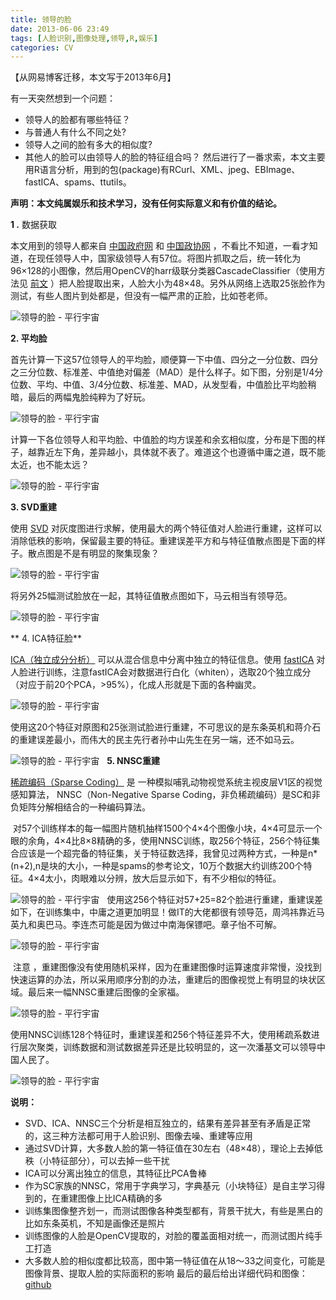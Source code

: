 ```yaml
---
title: 领导的脸
date: 2013-06-06 23:49
tags: [人脸识别,图像处理,领导,R,娱乐]
categories: CV
---
```

【从网易博客迁移，本文写于2013年6月】

有一天突然想到一个问题：
*   领导人的脸都有哪些特征？
*   与普通人有什么不同之处?
*   领导人之间的脸有多大的相似度?
*   其他人的脸可以由领导人的脸的特征组合吗？
然后进行了一番求索，本文主要用R语言分析，用到的包(package)有RCurl、XML、jpeg、EBImage、fastICA、spams、ttutils。
<!--more-->
**声明：本文纯属娱乐和技术学习，没有任何实际意义和有价值的结论。**

**1 .** 数据获取

本文用到的领导人都来自 [中国政府网](http://www.gov.cn/test/2013-03/14/content_2353702.htm) 和 [中国政协网](http://www.cppcc.gov.cn/zxww/zxww/zx/index.shtml) ，不看比不知道，一看才知道，在现任领导人中，国家级领导人有57位。将图片抓取之后，统一转化为96×128的小图像，然后用OpenCV的harr级联分类器CascadeClassifier（使用方法见 [前文](http://qxde01.blog.163.com/blog/static/6733574420127253290406/) ）把人脸提取出来，人脸大小为48×48。另外从网络上选取25张脸作为测试，有些人图片到处都是，但没有一幅严肃的正脸，比如苍老师。

![领导的脸 - 平行宇宙](领导的脸/1888697093828641244.png "领导的脸 - 平行宇宙")


****2\. 平均脸****

首先计算一下这57位领导人的平均脸，顺便算一下中值、四分之一分位数、四分之三分位数、标准差、中值绝对偏差（MAD）是什么样子。如下图，分别是1/4分位数、平均、中值、3/4分位数、标准差、MAD，从发型看，中值脸比平均脸稍暗，最后的两幅鬼脸纯粹为了好玩。

![领导的脸 - 平行宇宙](领导的脸/6598270433355347025.png "领导的脸 - 平行宇宙")

计算一下各位领导人和平均脸、中值脸的均方误差和余玄相似度，分布是下图的样子，越靠近左下角，差异越小，具体就不表了。难道这个也遵循中庸之道，既不能太近，也不能太远？

![领导的脸 - 平行宇宙](领导的脸/3895895152752284822.png "领导的脸 - 平行宇宙")

**3\. SVD重建**

使用 [SVD](http://zh.wikipedia.org/wiki/%E5%A5%87%E5%BC%82%E5%80%BC%E5%88%86%E8%A7%A3) 对灰度图进行求解，使用最大的两个特征值对人脸进行重建，这样可以消除低秩的影响，保留最主要的特征。重建误差平方和与特征值散点图是下面的样子。散点图是不是有明显的聚集现象？

![领导的脸 - 平行宇宙](领导的脸/115123265574796354.png "领导的脸 - 平行宇宙")

将另外25幅测试脸放在一起，其特征值散点图如下，马云相当有领导范。

![领导的脸 - 平行宇宙](领导的脸/6597656905867259106.png "领导的脸 - 平行宇宙")

** 4\. ICA特征脸**

[ICA（独立成分分析）](http://en.wikipedia.org/wiki/Independent_component_analysis) 可以从混合信息中分离中独立的特征信息。使用 [fastICA](http://en.wikipedia.org/wiki/FastICA) 对人脸进行训练，注意fastICA会对数据进行白化（whiten），选取20个独立成分（对应于前20个PCA，>95%），化成人形就是下面的各种幽灵。

![领导的脸 - 平行宇宙](领导的脸/2000442659582704606.png "领导的脸 - 平行宇宙")

使用这20个特征对原图和25张测试脸进行重建，不可思议的是东条英机和蒋介石的重建误差最小，而伟大的民主先行者孙中山先生在另一端，还不如马云。

![领导的脸 - 平行宇宙](领导的脸/6597328151890055881.png "领导的脸 - 平行宇宙")
 
**5\. NNSC重建**

[稀疏编码（Sparse Coding）](http://deeplearning.stanford.edu/wiki/index.php/%E7%A8%80%E7%96%8F%E7%BC%96%E7%A0%81) 是 一种模拟哺乳动物视觉系统主视皮层V1区的视觉感知算法， NNSC（Non-Negative Sparse Coding，非负稀疏编码）是SC和非负矩阵分解相结合的一种编码算法。

 对57个训练样本的每一幅图片随机抽样1500个4×4个图像小块，4×4可显示一个眼的余角，4×4比8×8精确的多，使用NNSC训练，取256个特征，256个特征集合应该是一个超完备的特征集，关于特征数选择，我曾见过两种方式，一种是n*(n+2),n是块的大小，一种是spams的参考论文，10万个数据大约训练200个特征。4×4太小，肉眼难以分辨，放大后显示如下，有不少相似的特征。

![领导的脸 - 平行宇宙](领导的脸/6597277574355171141.jpg "领导的脸 - 平行宇宙")
 
使用这256个特征对57+25=82个脸进行重建，重建误差如下，在训练集中，中庸之道更加明显！做IT的大佬都很有领导范，周鸿祎靠近马英九和奥巴马。李连杰可能是因为做过中南海保镖吧。章子怡不可解。

![领导的脸 - 平行宇宙](领导的脸/1961036162843279017.png "领导的脸 - 平行宇宙")

 注意 ，重建图像没有使用随机采样，因为在重建图像时运算速度非常慢，没找到快速运算的办法，所以采用顺序分割的办法，重建后的图像视觉上有明显的块状区域。最后来一幅NNSC重建后图像的全家福。

![领导的脸 - 平行宇宙](领导的脸/6597796543844000936.png "领导的脸 - 平行宇宙")

使用NNSC训练128个特征时，重建误差和256个特征差异不大，使用稀疏系数进行层次聚类，训练数据和测试数据差异还是比较明显的，这一次潘基文可以领导中国人民了。

![领导的脸 - 平行宇宙](领导的脸/6598228651913493272.png "领导的脸 - 平行宇宙")

**说明：**

*   SVD、ICA、NNSC三个分析是相互独立的，结果有差异甚至有矛盾是正常的，这三种方法都可用于人脸识别、图像去噪、重建等应用
*   通过SVD计算，大多数人脸的第一特征值在30左右（48×48），理论上去掉低秩（小特征部分），可以去掉一些干扰
*   ICA可以分离出独立的信息，其特征比PCA鲁棒
*   作为SC家族的NNSC，常用于字典学习，字典基元（小块特征）是自主学习得到的，在重建图像上比ICA精确的多
*   训练集图像整齐划一，而测试图像各种类型都有，背景干扰大，有些是黑白的比如东条英机，不知是画像还是照片
*   训练图像的人脸是OpenCV提取的，对脸的覆盖面相对统一，而测试图片纯手工打造
*   大多数人脸的相似度都比较高，图中第一特征值在从18～33之间变化，可能是图像背景、提取人脸的实际面积的影响
最后的最后给出详细代码和图像： [github](https://github.com/qxde01/myRproj/tree/master/face)

